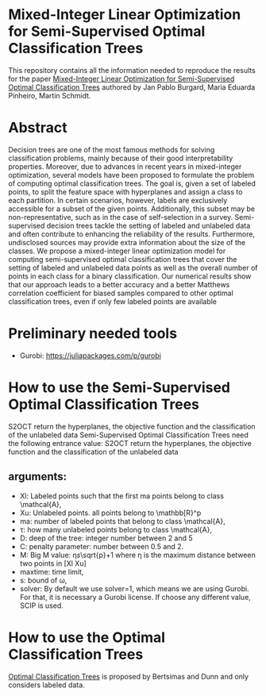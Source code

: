 # Mixed-Integer Linear Optimization for Semi-Supervised Optimal Classification Trees

This repository contains all the information needed to reproduce the results for the paper [Mixed-Integer Linear Optimization for Semi-Supervised Optimal Classification Trees](https://arxiv.org/abs/2401.09848) authored by Jan Pablo Burgard, Maria Eduarda Pinheiro, Martin Schmidt.

# Abstract
Decision trees are one of the most famous methods for solving classification problems, mainly because of their good interpretability properties. Moreover, due to advances in recent years in mixed-integer optimization, several models have been proposed to formulate the problem of computing optimal classification trees. The goal is, given a set of labeled points, to split the feature space  with hyperplanes and assign a class to each partition. In certain scenarios, however, labels are exclusively accessible for a subset of the given points. Additionally, this subset may be non-representative, such as in the case of self-selection in a survey. Semi-supervised decision trees tackle the setting of labeled and unlabeled data and often contribute to enhancing the reliability of the results. Furthermore, undisclosed sources may provide extra information about the size of the classes. We propose a mixed-integer linear optimization model for computing semi-supervised optimal classification trees that cover the setting of labeled and unlabeled data points as well as the overall number of points in each class for a binary classification. Our numerical results show that our approach leads to a better accuracy and a better Matthews correlation coefficient for biased samples compared to other optimal classification trees, even if only few labeled points are available

# Preliminary needed tools

- Gurobi: https://juliapackages.com/p/gurobi


# How to use the Semi-Supervised Optimal Classification Trees
S2OCT return the hyperplanes, the objective function and the classification of the unlabeled data
Semi-Supervised Optimal Classification Trees need the following entrance value:
S2OCT return the hyperplanes, the objective function and the classification of the unlabeled data

## arguments:
- Xl: Labeled points such that the first ma points belong to class \mathcal{A},
- Xu: Unlabeled points. all points belong to \mathbb[R}^p
- ma: number of labeled points that belong to class  \mathcal{A},
- τ: how many unlabeled points belong to class  \mathcal{A},
- D: deep of the tree: integer number between 2 and 5
- C: penalty parameter:  number between 0.5 and 2.
- M: Big M value: η*s*\sqrt{p}+1 where η is the maximum distance between two points in [Xl Xu]
- maxtime: time limit,
 - s: bound of ω,
- solver: By default we use solver=1, which means we are using Gurobi. For that, it is necessary a Gurobi license. If choose any different value, SCIP is used.
 
# How to use the Optimal Classification Trees
 [Optimal Classification Trees](https://link.springer.com/article/10.1007/s10994-017-5633-9) is proposed by Bertsimas and Dunn and only considers labeled data.
